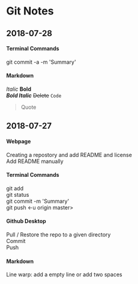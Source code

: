 # Git Notes

## 2018-07-28  

#### Terminal Commands

git commit -a -m 'Summary'  

#### Markdown

*Italic*
**Bold**  
***Bold Italic***
~~Delete~~
`Code`
>Quote


## 2018-07-27  

#### Webpage

Creating a repostory and add README and license  
Add README manually  

#### Terminal Commands

git add  
git status  
git commit -m 'Summary'  
git push <-u origin master>  

#### Github Desktop

Pull / Restore the repo to a given directory  
Commit  
Push  

#### Markdown

Line warp: add a empty line or add two spaces  